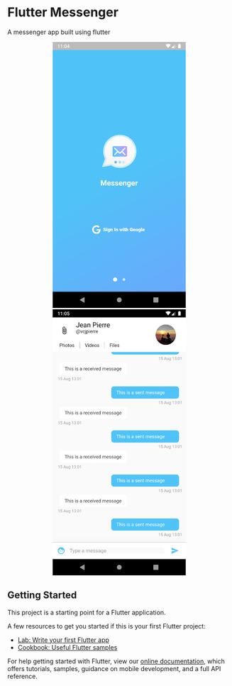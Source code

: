 # Flutter Messenger

A messenger app built using flutter

<p align="center">
    <img src="docs/Screenshot_1567091065.png" height="600em"/>
    <img src="docs/Screenshot_1567091147.png" height="600em"/>
</p>

## Getting Started

This project is a starting point for a Flutter application.

A few resources to get you started if this is your first Flutter project:

- [Lab: Write your first Flutter app](https://flutter.dev/docs/get-started/codelab)
- [Cookbook: Useful Flutter samples](https://flutter.dev/docs/cookbook)

For help getting started with Flutter, view our
[online documentation](https://flutter.dev/docs), which offers tutorials,
samples, guidance on mobile development, and a full API reference.
